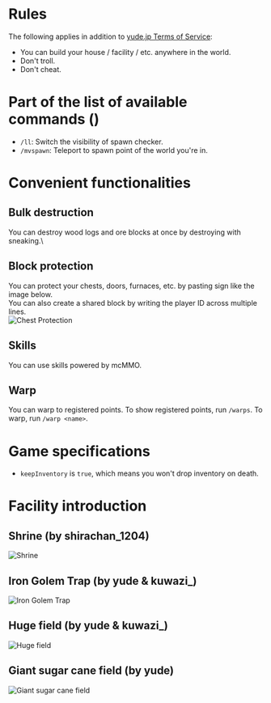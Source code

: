 # Rules
The following applies in addition to [yude.jp Terms of Service](https://yude.jp/tos):
* You can build your house / facility / etc. anywhere in the world.
* Don't troll.
* Don't cheat.

# Part of the list of available commands ()
* `/ll`: Switch the visibility of spawn checker.
* `/mvspawn`: Teleport to spawn point of the world you're in.

# Convenient functionalities
## Bulk destruction
You can destroy wood logs and ore blocks at once by destroying with sneaking.\
## Block protection
You can protect your chests, doors, furnaces, etc. by pasting sign like the image below.\
You can also create a shared block by writing the player ID across multiple lines. \
![Chest Protection](/images/minecraft/lockette/chest.png)
## Skills
You can use skills powered by mcMMO.
## Warp
You can warp to registered points.
To show registered points, run `/warps`. To warp, run `/warp <name>`.

# Game specifications
* `keepInventory` is `true`, which means you won't drop inventory on death.

# Facility introduction
## Shrine (by shirachan_1204)
![Shrine](/images/minecraft/shrine.png)
## Iron Golem Trap (by yude & kuwazi_)
![Iron Golem Trap](/images/minecraft/golem_trap.png)
## Huge field (by yude & kuwazi_)
![Huge field](/images/minecraft/large_field.png)
## Giant sugar cane field  (by yude)
![Giant sugar cane field ](/images/minecraft/sugarcane.png)